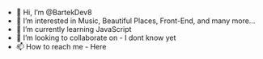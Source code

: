 - 👋 Hi, I’m @BartekDev8
- 👀 I’m interested in Music, Beautiful Places, Front-End, and many more...
- 🌱 I’m currently learning JavaScript
- 💞️ I’m looking to collaborate on - I dont know yet
- 📫 How to reach me - Here

<!---
BartekDev8/BartekDev8 is a ✨ special ✨ repository because its `README.md` (this file) appears on your GitHub profile.
You can click the Preview link to take a look at your changes.
--->
